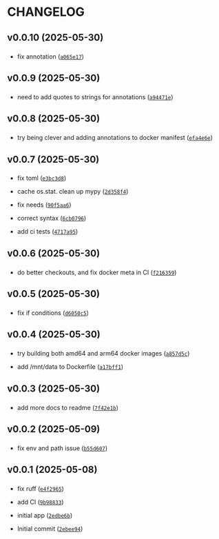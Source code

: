 # CHANGELOG



## v0.0.10 (2025-05-30)

###  

* fix annotation ([`a065e17`](https://github.com/WIPACrepo/wlcg-token-claims/commit/a065e17cd2fe68734eb7390400b35a74568d7c88))


## v0.0.9 (2025-05-30)

###  

* need to add quotes to strings for annotations ([`a94471e`](https://github.com/WIPACrepo/wlcg-token-claims/commit/a94471e8949e48a16b636c1485b414d3eada669e))


## v0.0.8 (2025-05-30)

###  

* try being clever and adding annotations to docker manifest ([`efa4e6e`](https://github.com/WIPACrepo/wlcg-token-claims/commit/efa4e6e771736b014356f0ec748e2e8601aa0bca))


## v0.0.7 (2025-05-30)

###  

* fix toml ([`e3bc3d8`](https://github.com/WIPACrepo/wlcg-token-claims/commit/e3bc3d8e3e5492dbaaf6cce9d64b933a46c2780c))

* cache os.stat. clean up mypy ([`2d358f4`](https://github.com/WIPACrepo/wlcg-token-claims/commit/2d358f406f6d6218e69edcd18bf46e1bb10b4388))

* fix needs ([`90f5aa6`](https://github.com/WIPACrepo/wlcg-token-claims/commit/90f5aa6a6b08acef035ebbe125b5fa3309bf97ef))

* correct syntax ([`6cb0796`](https://github.com/WIPACrepo/wlcg-token-claims/commit/6cb079672a8dc906a2d3eeae5d6c09db6ba4830d))

* add ci tests ([`4717a95`](https://github.com/WIPACrepo/wlcg-token-claims/commit/4717a959110f8d14120a33148528cb190a8cc90f))


## v0.0.6 (2025-05-30)

###  

* do better checkouts, and fix docker meta in CI ([`f216359`](https://github.com/WIPACrepo/wlcg-token-claims/commit/f2163596c0fcc5dff54dc85ff11af4855e8ca264))


## v0.0.5 (2025-05-30)

###  

* fix if conditions ([`d6050c5`](https://github.com/WIPACrepo/wlcg-token-claims/commit/d6050c55e5445c50f70a12f7ea701cbecc8916f7))


## v0.0.4 (2025-05-30)

###  

* try building both amd64 and arm64 docker images ([`a857d5c`](https://github.com/WIPACrepo/wlcg-token-claims/commit/a857d5c5b570e67550cdfc1b36e1b423b542c58f))

* add /mnt/data to Dockerfile ([`a17bff1`](https://github.com/WIPACrepo/wlcg-token-claims/commit/a17bff12c61dba294f16c17929f3c52053e30ce0))


## v0.0.3 (2025-05-30)

###  

* add more docs to readme ([`7f42e1b`](https://github.com/WIPACrepo/wlcg-token-claims/commit/7f42e1baec6f0df815c97dc65919e998a8654388))


## v0.0.2 (2025-05-09)

###  

* fix env and path issue ([`b55d607`](https://github.com/WIPACrepo/wlcg-token-claims/commit/b55d6075c1107ffa26b478d518c9413ced4086c8))


## v0.0.1 (2025-05-08)

###  

* fix ruff ([`e4f2965`](https://github.com/WIPACrepo/wlcg-token-claims/commit/e4f296581cf0ef7f1de4e50af0eb68e2d0d54e7a))

* add CI ([`9b98833`](https://github.com/WIPACrepo/wlcg-token-claims/commit/9b98833471df0412b289481ab5c8fa3eeb3ba8aa))

* initial app ([`2edbe6b`](https://github.com/WIPACrepo/wlcg-token-claims/commit/2edbe6bb6a84873efffc14789fcd162596fecf16))

* Initial commit ([`2ebee94`](https://github.com/WIPACrepo/wlcg-token-claims/commit/2ebee942a726ba804631f5713fe71e903f1502f3))
